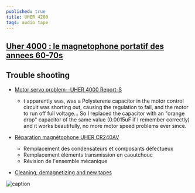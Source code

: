 ```yaml
---
published: true
title: UHER 4200
tags: audio tape
---
```

## [Uher 4000 : le magnetophone portatif des annees 60-70s](https://www.youtube.com/watch?v=IcR14J0tUvw)

## Trouble shooting
- [Motor servo problem--UHER 4000 Report-S](https://www.youtube.com/watch?v=X3CfxBYSClE)
	- t apparently was, was a Polysterene capacitor in the motor control circuit was shorting out, causing the regulation to fail, and the motor to run off full voltage... So I replaced the capacitor with an "orange drop" capacitor of the same value (0.0015uF if I remember correctly) and it works beautifully, no more motor speed problems ever since.
- [Réparation magnétophone UHER CR240AV](https://www.youtube.com/watch?v=joZYOZD4ljA&list=PL9s39bPTcGGhpYBQ0ndVttjBZAYN4SRLM)
	- Remplacement des condensateurs et composants défectueux
	- Remplacement éléments transmission en caoutchouc
	- Révision de l'ensemble mécanique
    
- [Cleaning, demagnetizing and new tapes](https://www.youtube.com/watch?v=WYEA5DBX60w)

![caption](https://external-content.duckduckgo.com/iu/?u=http%3A%2F%2Fvintec.at%2Fwp-content%2Fuploads%2F2014%2F09%2FUher-4200.jpg&f=1&nofb=1)